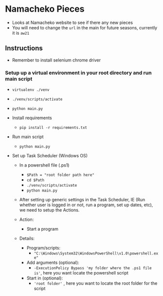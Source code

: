 # Namacheko Pieces

- Looks at Namacheko website to see if there any new pieces
- You will need to change the `url` in the main for future seasons, currently it is `aw21`

## Instructions

- Remember to install selenium chrome driver

### Setup up a virtual environment in your root directory and run main script

  - `virtualenv ./venv`
  - `./venv/scripts/activate`
  - `python main.py`

- Install requirements

  - `pip install -r requirements.txt`

- Run main script
  - `python main.py`


- Set up Task Scheduler (Windows OS)
  - In a powershell file (.ps1)
    - `$Path = "root folder path here"`
    - `cd $Path`
    - `./venv/scripts/activate`
    - `python main.py`

  - After setting up generic settings in the Task Scheduler, IE (Run whether user is logged in or not, run a program, set up dates, etc), we need to setup the Actions.
  - Action: 
    - Start a program
  - Details:
      - Program/scripts: 
        - `"C:\Windows\System32\WindowsPowerShell\v1.0\powershell.exe"`
      - Add arguments (optional):  
        - `-ExecutionPolicy Bypass 'my folder where the .ps1 file is'`, here you want locate the powershell script
      - Start in (optional): 
        - `'root folder'` , here you want to locate the root folder for the script
